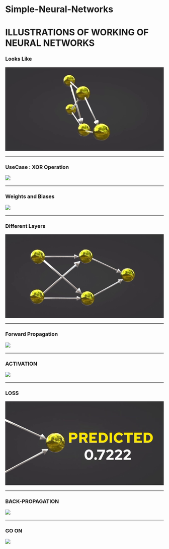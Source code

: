 # Simple-Neural-Networks
<h1>ILLUSTRATIONS OF WORKING OF NEURAL NETWORKS</h1>
<h3>Looks Like</h3>
<img src="https://github.com/arihara-sudhan/Simple-Neural-Networks/blob/main/imgs/intro.gif?raw=true" alt="">
<hr>
<h3>UseCase : XOR Operation</h3>
<img src="https://github.com/arihara-sudhan/Simple-Neural-Networks/blob/main/imgs/xor.gif?raw=true">
<hr>
<h3>Weights and Biases</h3>
<img src="https://github.com/arihara-sudhan/Simple-Neural-Networks/blob/main/imgs/weights.gif?raw=true">
<hr>
<h3>Different Layers</h3>
<img src="https://github.com/arihara-sudhan/Simple-Neural-Networks/blob/main/imgs/layers.gif?raw=true">
<hr>
<h3>Forward Propagation</h3>
<img src="https://github.com/arihara-sudhan/Simple-Neural-Networks/blob/main/imgs/prop.gif?raw=true">
<hr>
<h3>ACTIVATION</h3>
<img src="https://github.com/arihara-sudhan/Simple-Neural-Networks/blob/main/imgs/output.gif?raw=true">
<hr>
<h3>LOSS</h3>
<img src="https://github.com/arihara-sudhan/Simple-Neural-Networks/blob/main/imgs/loss.gif?raw=true">
<hr>
<h3>BACK-PROPAGATION</h3>
<img src="https://github.com/arihara-sudhan/Simple-Neural-Networks/blob/main/imgs/updated.gif?raw=true">
<hr>
<h3>GO ON</h3>
<img src="https://github.com/arihara-sudhan/Simple-Neural-Networks/blob/main/imgs/goon.gif?raw=true">
